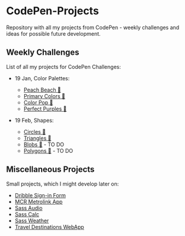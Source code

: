 # CodePen-Projects
Repository with all my projects from CodePen - weekly challenges and ideas for possible future development.

## Weekly Challenges
List of all my projects for CodePen Challenges:
- 19 Jan, Color Palettes:
    - [Peach Beach 🍑](https://github.com/ann-dev/CodePen-Projects/tree/master/C01-Peach-Beach)
    - [Primary Colors 🍎](https://github.com/ann-dev/CodePen-Projects/tree/master/C02-Primary-Colors)
    - [Color Pop 🎈](https://github.com/ann-dev/CodePen-Projects/tree/master/C03-Color-Pop)
    - [Perfect Purples 🍇](https://github.com/ann-dev/CodePen-Projects/tree/master/C04-Perfect-Purples)

- 19 Feb, Shapes:
    - [Circles 🔵](https://github.com/ann-dev/CodePen-Projects/tree/master/C05-Circles)
    - [Triangles 🔺](https://github.com/ann-dev/CodePen-Projects/tree/master/C06-Triangles)
    - [Blobs 🍦]() - TO DO
    - [Polygons 🔷]() - TO DO

## Miscellaneous Projects
Small projects, which I might develop later on:
- [Dribble Sign-in Form](https://github.com/ann-dev/CodePen-Projects/tree/master/Dribble-Login)
- [MCR Metrolink App](https://github.com/ann-dev/CodePen-Projects/tree/master/MCR-Metrolink-App)
- [Sass Audio](https://github.com/ann-dev/CodePen-Projects/tree/master/Sass-Audio)
- [Sass Calc](https://github.com/ann-dev/CodePen-Projects/tree/master/Sass-Calc)
- [Sass Weather](https://github.com/ann-dev/CodePen-Projects/tree/master/Sass-Weather)
- [Travel Destinations WebApp](https://github.com/ann-dev/CodePen-Projects/tree/master/Travel-Destinations)